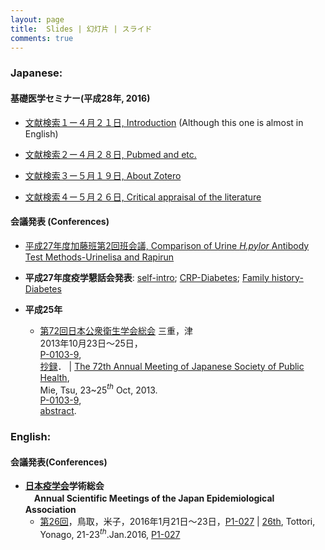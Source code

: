 ```yaml
---
layout: page
title:  Slides | 幻灯片 | スライド
comments: true
---
```




### **Japanese:**

#### 基礎医学セミナー(平成28年, 2016)
* [文献検索１ー４月２１日, Introduction](http://rpubs.com/winterwang/introduction) (Although this one is almost in English)
* [文献検索２ー４月２８日, Pubmed and etc.](http://rpubs.com/winterwang/seminar_slides2)

* [文献検索３ー５月１９日, About Zotero](http://rpubs.com/winterwang/seminar_slides3)

* [文献検索４ー５月２６日, Critical appraisal of the literature](http://rpubs.com/winterwang/seminar_slides4)

#### 会議発表 (Conferences)
* [平成27年度加藤班第2回班会議, Comparison of Urine _H.pylor_ Antibody Test Methods-Urinelisa and Rapirun](http://rpubs.com/winterwang/sapporo)

* **平成27年度疫学懇話会発表**: [self-intro](http://winterwang.github.io/epi-forum/#1); [CRP-Diabetes](http://rpubs.com/winterwang/epi-forum-2); [Family history-Diabetes](http://rpubs.com/winterwang/epi-forum-3)

* **平成25年**
    + [第72回日本公衆衛生学会総会](http://www.c-linkage.co.jp/jsph72/index.html) 三重，津  <br>2013年10月23日〜25日，<br>[P-0103-9](http://winterwang.github.io/files/Seaweed_thyroid.pdf), <br>[抄録](http://winterwang.github.io/files/Seaweed_abstract.pdf)． | [The 72th Annual Meeting of Japanese Society of Public Health](http://www.c-linkage.co.jp/jsph72/index.html), <br>Mie, Tsu, 23~25$^{th}$ Oct, 2013. <br> [P-0103-9](http://winterwang.github.io/files/Seaweed_thyroid.pdf),<br> [abstract](http://winterwang.github.io/files/Seaweed_abstract.pdf).    



### **English:**

#### 会議発表(Conferences)

* **[日本疫学会](http://jeaweb.jp/)学術総会<br>　Annual Scientific Meetings of the Japan Epidemiological Association**
    + [第26回](http://jeaweb.jp/activities/annual_meetings/no26/index.html)，鳥取，米子，2016年1月21日〜23日，[P1-027](http://winterwang.github.io/files/2016_JEA_Milk_stroke.html) | [26th](http://jeaweb.jp/activities/annual_meetings/no26/index.html), Tottori, Yonago, 21-23$^{th}$.Jan.2016, [P1-027](http://winterwang.github.io/files/2016_JEA_Milk_stroke.html)